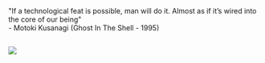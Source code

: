 <div>
 "If a technological feat is possible, man will do it. Almost as if it’s wired into the core of our being"
<br>
 - Motoki Kusanagi (Ghost In The Shell - 1995)
</div>

##
<!---
<div align="center">
  <a href="https://github.com/GustavoBonif">
  <img height="180em" src="https://github-readme-stats.vercel.app/api?username=GustavoBonif&show_icons=true&theme=github_dark&include_all_commits=true&count_private=true"/>
  <img height="180em" src="https://github-readme-stats.vercel.app/api/top-langs/?username=GustavoBonif&layout=compact&langs_count=7&theme=github_dark"/>
</div>

<div align="center" style="display: inline_block;"><br>
  <img align="center" alt="HTML" height="30" width="40" src="https://cdn.jsdelivr.net/gh/devicons/devicon/icons/html5/html5-original.svg">
  <img align="center" alt="CSS" height="30" width="40" src="https://cdn.jsdelivr.net/gh/devicons/devicon/icons/css3/css3-original.svg">
  <img align="center" alt="Js" height="30" width="40" src="https://cdn.jsdelivr.net/gh/devicons/devicon/icons/javascript/javascript-original.svg">
  <img align="center" alt="Js" height="30" width="40" src="https://cdn.jsdelivr.net/gh/devicons/devicon/icons/vuejs/vuejs-original.svg">
  <img align="center" alt="Bootstrap" height="50" width="40" src="https://cdn.jsdelivr.net/gh/devicons/devicon/icons/bootstrap/bootstrap-original.svg">
  <img align="center" alt="Php" height="50" width="40" src="https://cdn.jsdelivr.net/gh/devicons/devicon/icons/php/php-original.svg">
  <img align="center" alt="Java" height="50" width="40" src="https://cdn.jsdelivr.net/gh/devicons/devicon/icons/java/java-original.svg">
  <img align="center" alt="MySql" height="50" width="40" src="https://cdn.jsdelivr.net/gh/devicons/devicon/icons/mysql/mysql-original-wordmark.svg">
  <img align="center" alt="C" height="50" width="40" src="https://cdn.jsdelivr.net/gh/devicons/devicon/icons/c/c-original.svg">
  <img align="center" alt="Py" height="50" width="40" src="https://cdn.jsdelivr.net/gh/devicons/devicon/icons/python/python-original.svg">
  <img align="right" alt="Gif" src="https://github.com/GustavoBonif/GustavoBonif/blob/main/ghost-in-the-shell.gif" width="200" height="150" />
</div>
--->

##

<div>
  <a href="https://www.linkedin.com/in/gustavo-bonif%C3%A1cio-b68675181/" target="_blank"><img src="https://img.shields.io/badge/-LinkedIn-%230077B5?style=for-the-badge&logo=linkedin&logoColor=white" target="_blank"></a> 
</div>
